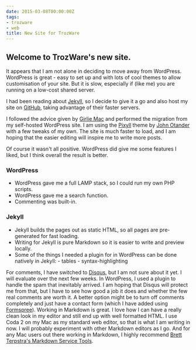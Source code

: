 ```yaml
---
date: 2015-03-08T00:00:00Z
tags:
- trozware
- web
title: New Site for TrozWare
---
```


## Welcome to TrozWare's new site.

It appears that I am not alone in deciding to move away from WordPress.
WordPress is great - easy to set up and with lots of cool themes to allow
customisation of your site. But it is slow, especially if (like me) you are
running on a low-cost shared server.

I had been reading about [Jekyll][5], so I decide to give it a go and also host
my site on [GitHub][6], taking advantage of their faster servers.

I followed the advice given by [Girlie Mac][1] and performed the migration from
my self-hosted WordPress site. I am using the [Pixyll][2] theme by [John
Otander][3] with a few tweaks of my own. The site is much faster to load, and I
am hoping that the easier editing will inspire me to write more posts.

Of course it wasn't all positive. WordPress did give me some features I liked,
but I think overall the result is better.

### WordPress

* WordPress gave me a full LAMP stack, so I could run my own PHP scripts.
* WordPress gave me a search function.
* Commenting was built-in.

### Jekyll

* Jekyll builds the pages out as static HTML, so all pages are pre-generated for
  fast loading.
* Writing for Jekyll is pure Markdown so it is easier to write and preview
  locally.
* Some of the things I needed a plugin for in WordPress can be done natively in
  Jekyll: - tables - syntax-highlighting

For comments, I have switched to [Disqus][8], but I am not sure about it yet. I
will evaluate over the next few weeks. In WordPress, I used a plugin to handle
the spam that inevitably arrived. I am hoping that Disqus will protect me from
that, but I have to see how good a job it does and whether the few real comments
are worth it. A better option might be to turn off comments completely and just
have a contact form (which I have added using [Formspree][4]). Working in
Markdown is great. I love how I can have a really clean look in my editor and
still end up with well formatted HTML. I use Coda 2 on my Mac as my standard web
editor, so that is what I am writing in now. I will probably experiment with
other Markdown editors as I go. And for any Mac users out there working in
Markdown, I highly recommend [Brett Terpstra's Markdown Service Tools][7].

[1]: http://www.girliemac.com/blog/2013/12/27/wordpress-to-jekyll/
[2]: http://pixyll.com
[3]: http://johnotander.com
[4]: http://formspree.io
[5]: http://jekyllrb.com
[6]: https://pages.github.com
[7]: http://brettterpstra.com/projects/markdown-service-tools/
[8]: https://disqus.com
